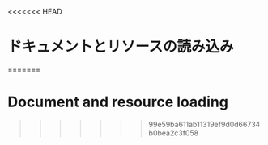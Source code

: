 
<<<<<<< HEAD
# ドキュメントとリソースの読み込み
=======
# Document and resource loading
>>>>>>> 99e59ba611ab11319ef9d0d66734b0bea2c3f058
